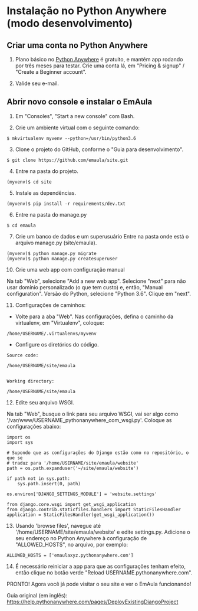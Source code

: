 # Instalação no Python Anywhere (modo desenvolvimento)

## Criar uma conta no Python Anywhere

1. Plano básico no [Python Anywhere](https://www.pythonanywhere.com/) é gratuito, e mantém app rodando por três meses para testar. Crie uma conta lá, em "Pricing & signup" / "Create a Beginner account".

2. Valide seu e-mail.

## Abrir novo console e instalar o EmAula

1. Em "Consoles\", "Start a new console" com Bash.

2. Crie um ambiente virtual com o seguinte comando:

```
$ mkvirtualenv myvenv --python=/usr/bin/python3.6
```

3. Clone o projeto do GitHub, conforme o "Guia para desenvolvimento".

```
$ git clone https://github.com/emaula/site.git

```

4. Entre na pasta do projeto.
```
(myvenv)$ cd site
```

5. Instale as dependências.

```
(myvenv)$ pip install -r requirements/dev.txt
```

6. Entre na pasta do manage.py

```
$ cd emaula
```

7. Crie um banco de dados e um superusuário
Entre na pasta onde está o arquivo manage.py (site/emaula).
```
(myvenv)$ python manage.py migrate
(myvenv)$ python manage.py createsuperuser
```

10. Crie uma web app com configuração manual

Na tab "Web", selecione "Add a new web app". Selecione "next" para não usar domínio personalizado (o que tem custo) e, então, "Manual configuration". Versão do Python, selecione "Python 3.6". Clique em "next".

11. Configurações de caminhos:

- Volte para a aba "Web". Nas configurações, defina o caminho da virtualenv, em "Virtualenv", coloque:

```
/home/USERNAME/.virtualenvs/myvenv
```

- Configure os diretórios do código.

```
Source code:

/home/USERNAME/site/emaula


Working directory:

/home/USERNAME/site/emaula
```


12. Edite seu arquivo WSGI.

Na tab "Web", busque o link para seu arquivo WSGI, vai ser algo como '/var/www/USERNAME_pythonanywhere_com_wsgi.py'. Coloque as configurações abaixo:

```
import os
import sys

# Supondo que as configurações do Django estão como no repositório, o que se
# traduz para '/home/USERNAME/site/emaula/website'
path = os.path.expanduser('~/site/emaula/website')

if path not in sys.path:
    sys.path.insert(0, path)

os.environ['DJANGO_SETTINGS_MODULE'] = 'website.settings'

from django.core.wsgi import get_wsgi_application
from django.contrib.staticfiles.handlers import StaticFilesHandler
application = StaticFilesHandler(get_wsgi_application())
```

13. Usando 'browse files', navegue até '/home/USERNAME/site/emaula/website' e edite settings.py. Adicione o seu endereço no Python Anywhere à configuração de "ALLOWED_HOSTS", no arquivo, por exemplo:

```
ALLOWED_HOSTS = ['emaulaxyz.pythonanywhere.com']
```

14. É necessário reiniciar a app para que as configurações tenham efeito, então clique no botão verde "Reload USERNAME.pythonanywhere.com".

PRONTO! Agora você já pode visitar o seu site e ver o EmAula funcionando!

Guia original (em inglês):
https://help.pythonanywhere.com/pages/DeployExistingDjangoProject

